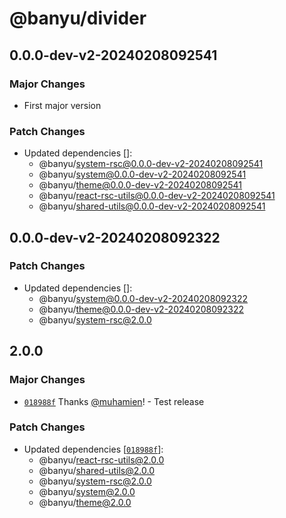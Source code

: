 # @banyu/divider

## 0.0.0-dev-v2-20240208092541

### Major Changes

- First major version

### Patch Changes

- Updated dependencies []:
  - @banyu/system-rsc@0.0.0-dev-v2-20240208092541
  - @banyu/system@0.0.0-dev-v2-20240208092541
  - @banyu/theme@0.0.0-dev-v2-20240208092541
  - @banyu/react-rsc-utils@0.0.0-dev-v2-20240208092541
  - @banyu/shared-utils@0.0.0-dev-v2-20240208092541

## 0.0.0-dev-v2-20240208092322

### Patch Changes

- Updated dependencies []:
  - @banyu/system@0.0.0-dev-v2-20240208092322
  - @banyu/theme@0.0.0-dev-v2-20240208092322
  - @banyu/system-rsc@2.0.0

## 2.0.0

### Major Changes

- [`018988f`](https://github.com/muhamien/jala-design/commit/018988f2874ec0a3e8711a0b74d6b647e2e5ae9a) Thanks [@muhamien](https://github.com/muhamien)! - Test release

### Patch Changes

- Updated dependencies [[`018988f`](https://github.com/muhamien/jala-design/commit/018988f2874ec0a3e8711a0b74d6b647e2e5ae9a)]:
  - @banyu/react-rsc-utils@2.0.0
  - @banyu/shared-utils@2.0.0
  - @banyu/system-rsc@2.0.0
  - @banyu/system@2.0.0
  - @banyu/theme@2.0.0

